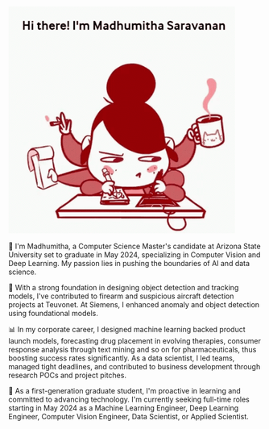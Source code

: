 ![](GIthub_giphy.gif)

🚀 I'm Madhumitha, a Computer Science Master's candidate at Arizona State University set to graduate in May 2024, specializing in Computer Vision and Deep Learning. My passion lies in pushing the boundaries of AI and data science.

🔬 With a strong foundation in designing object detection and tracking models, I've contributed to firearm and suspicious aircraft detection projects at Teuvonet. At Siemens, I enhanced anomaly and object detection using foundational models.

📊 In my corporate career, I designed machine learning backed product launch models, forecasting drug placement in evolving therapies, consumer response analysis through text mining and so on for pharmaceuticals, thus boosting success rates significantly. As a data scientist, I led teams, managed tight deadlines, and contributed to business development through research POCs and project pitches.

🌟 As a first-generation graduate student, I'm proactive in learning and committed to advancing technology. I'm currently seeking full-time roles starting in May 2024 as a Machine Learning Engineer, Deep Learning Engineer, Computer Vision Engineer, Data Scientist, or Applied Scientist.
